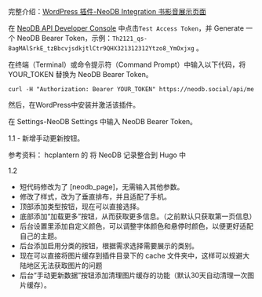 完整介绍：[WordPress 插件-NeoDB Integration 书影音展示页面](https://anotherdayu.com/2024/6322/)

在 [NeoDB API Developer Console](https://neodb.social/developer/) 中点击`Test Access Token`，并 Generate 一个 NeoDB Bearer Token，示例：`Th2121_qs-8agMAlSrkE_tzBbcvjsdkjtlCtr9QHX321312312Ytzo8_YmOxjxg` 。

在终端（Terminal）或命令提示符（Command Prompt）中输入以下代码，将 YOUR_TOKEN 替换为 NeoDB Bearer Token。

```
curl -H "Authorization: Bearer YOUR_TOKEN" https://neodb.social/api/me
```

然后，在WordPress中安装并激活该插件。  

在 Settings-NeoDB Settings 中输入 NeoDB Bearer Token。  

1.1 - 新增手动更新按钮。

参考资料：
hcplantern 的 将 NeoDB 记录整合到 Hugo 中 

1.2 
* 短代码修改为了 [neodb_page]，无需输入其他参数。
* 修改了样式，改为了垂直排布，并且适配了手机。
* 顶部添加类型按钮，现在可以直接选择。
* 底部添加“加载更多”按钮，从而获取更多信息。（之前默认只获取第一页信息）
* 后台设置里添加自定义颜色，可以调整字体颜色和悬停时颜色，以便更好适配自己的主题。
* 后台添加启用分类的按钮，根据需求选择需要展示的类别。
* 现在可以直接将图片缓存到插件目录下的 cache 文件夹中，这样可以规避大陆地区无法获取图片的问题
* 后台“手动更新数据”按钮添加清理图片缓存的功能（默认30天自动清理一次图片缓存）。
